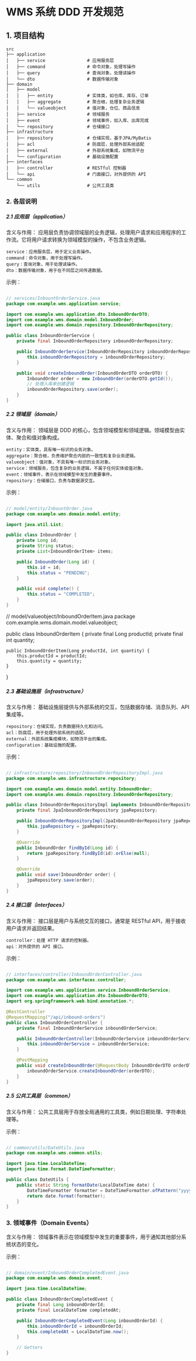 # WMS 系统 DDD 开发规范

## 1. 项目结构

```plaintext
src
├── application
│   ├── service                # 应用服务层
│   ├── command                # 命令对象，处理写操作
│   ├── query                  # 查询对象，处理读操作
│   └── dto                    # 数据传输对象
├── domain
│   ├── model
│   │   ├── entity             # 实体类，如仓库、库存、订单
│   │   ├── aggregate          # 聚合根，处理复杂业务逻辑
│   │   └── valueobject        # 值对象，仓位、商品信息
│   ├── service                # 领域服务
│   ├── event                  # 领域事件，如入库、出库完成
│   └── repository             # 仓储接口
├── infrastructure
│   ├── repository             # 仓储实现，基于JPA/MyBatis
│   ├── acl                    # 防腐层，处理外部系统适配
│   ├── external               # 外部系统集成，如物流平台
│   └── configuration          # 基础设施配置
├── interfaces
│   ├── controller             # RESTful 控制器
│   └── api                    # 门面接口，对外提供的 API
└── common
    └── utils                  # 公共工具类
```

### 2. 各层说明

##### 2.1 应用层（application）

含义与作用： 应用层负责协调领域层的业务逻辑，处理用户请求和应用程序的工作流。它将用户请求转换为领域模型的操作，不包含业务逻辑。

    service：应用服务层，用于定义业务操作。
    command：命令对象，用于处理写操作。
    query：查询对象，用于处理读操作。
    dto：数据传输对象，用于在不同层之间传递数据。

示例：

```java

// services/InbountOrderService.java
package com.example.wms.application.service;

import com.example.wms.application.dto.InboundOrderDTO;
import com.example.wms.domain.model.InboundOrder;
import com.example.wms.domain.repository.InboundOrderRepository;

public class InboundOrderService {
    private final InboundOrderRepository inboundOrderRepository;

    public InboundOrderService(InboundOrderRepository inboundOrderRepository) {
        this.inboundOrderRepository = inboundOrderRepository;
    }

    public void createInboundOrder(InboundOrderDTO orderDTO) {
        InboundOrder order = new InboundOrder(orderDTO.getId());
        // 处理入库单创建逻辑
        inboundOrderRepository.save(order);
    }
}
```

##### 2.2 领域层（domain）

含义与作用： 领域层是 DDD 的核心，包含领域模型和领域逻辑。领域模型由实体、聚合和值对象构成。

    entity：实体类，具有唯一标识的业务对象。
    aggregate：聚合根，负责维护聚合内部的一致性和复杂业务逻辑。
    valueobject：值对象，不具有唯一标识的业务对象。
    service：领域服务，包含复杂的业务逻辑，不属于任何实体或值对象。
    event：领域事件，表示在领域模型中发生的重要事件。
    repository：仓储接口，负责与数据源交互。

示例：

```java

// model/entity/InbountOrder.java
package com.example.wms.domain.model.entity;

import java.util.List;

public class InboundOrder {
    private Long id;
    private String status;
    private List<InboundOrderItem> items;

    public InboundOrder(Long id) {
        this.id = id;
        this.status = "PENDING";
    }

    public void complete() {
        this.status = "COMPLETED";
    }
}
```

// model/valueobject/InboundOrderItem.java
package com.example.wms.domain.model.valueobject;

public class InboundOrderItem {
private final Long productId;
private final int quantity;

    public InboundOrderItem(Long productId, int quantity) {
        this.productId = productId;
        this.quantity = quantity;
    }

}

##### 2.3 基础设施层（infrastructure）

含义与作用： 基础设施层提供与外部系统的交互，包括数据存储、消息队列、API 集成等。

    repository：仓储实现，负责数据持久化和访问。
    acl：防腐层，用于处理外部系统的适配。
    external：外部系统集成模块，如物流平台的集成。
    configuration：基础设施的配置。

示例：

```java

// infrastructure/repository/InboundOrderRepositoryImpl.java
package com.example.wms.infrastructure.repository;

import com.example.wms.domain.model.entity.InboundOrder;
import com.example.wms.domain.repository.InboundOrderRepository;

public class InboundOrderRepositoryImpl implements InboundOrderRepository {
    private final JpaInboundOrderRepository jpaRepository;

    public InboundOrderRepositoryImpl(JpaInboundOrderRepository jpaRepository) {
        this.jpaRepository = jpaRepository;
    }

    @Override
    public InboundOrder findById(Long id) {
        return jpaRepository.findById(id).orElse(null);
    }

    @Override
    public void save(InboundOrder order) {
        jpaRepository.save(order);
    }
}
```

##### 2.4 接口层（interfaces）

含义与作用： 接口层是用户与系统交互的接口，通常是 RESTful API，用于接收用户请求并返回结果。

    controller：处理 HTTP 请求的控制器。
    api：对外提供的 API 接口。

示例：

```java

// interfaces/controller/InboundOrderController.java
package com.example.wms.interfaces.controller;

import com.example.wms.application.service.InboundOrderService;
import com.example.wms.application.dto.InboundOrderDTO;
import org.springframework.web.bind.annotation.*;

@RestController
@RequestMapping("/api/inbound-orders")
public class InboundOrderController {
    private final InboundOrderService inboundOrderService;

    public InboundOrderController(InboundOrderService inboundOrderService) {
        this.inboundOrderService = inboundOrderService;
    }

    @PostMapping
    public void createInboundOrder(@RequestBody InboundOrderDTO orderDTO) {
        inboundOrderService.createInboundOrder(orderDTO);
    }
}
```

##### 2.5 公共工具层（common）

含义与作用： 公共工具层用于存放全局通用的工具类，例如日期处理、字符串处理等。

示例：

```java

// common/utils/DateUtils.java
package com.example.wms.common.utils;

import java.time.LocalDateTime;
import java.time.format.DateTimeFormatter;

public class DateUtils {
    public static String formatDate(LocalDateTime date) {
        DateTimeFormatter formatter = DateTimeFormatter.ofPattern("yyyy-MM-dd HH:mm:ss");
        return date.format(formatter);
    }
}
```

### 3. 领域事件（Domain Events）

含义与作用： 领域事件表示在领域模型中发生的重要事件，用于通知其他部分系统状态的变化。

示例：

```java

// domain/event/InboundOrderCompletedEvent.java
package com.example.wms.domain.event;

import java.time.LocalDateTime;

public class InboundOrderCompletedEvent {
    private final Long inboundOrderId;
    private final LocalDateTime completedAt;

    public InboundOrderCompletedEvent(Long inboundOrderId) {
        this.inboundOrderId = inboundOrderId;
        this.completedAt = LocalDateTime.now();
    }

    // Getters
}
```
